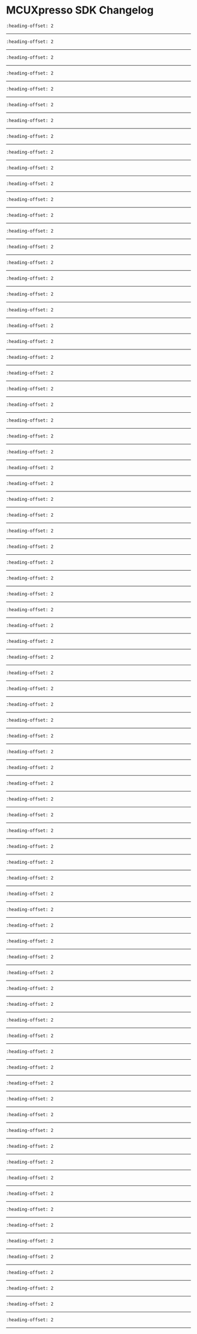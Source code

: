# MCUXpresso SDK Changelog

```{include} /examples/_boards/mcxn5xxevk/ChangeLog_board.md
:heading-offset: 2
```
---
```{include} /drivers/cache/cache64/doxygen/ChangeLog_cache.md
:heading-offset: 2
```
---
```{include} /drivers/cache/lpcac_n4a_mcxn/doxygen/ChangeLog_cache_lpcac.md
:heading-offset: 2
```
---
```{include} /drivers/cdog/doxygen/ChangeLog_cdog.md
:heading-offset: 2
```
---
```{include} /devices/MCX/MCXN/MCXN947/drivers/doxygen/ChangeLog_clock.md
:heading-offset: 2
```
---
```{include} /drivers/mcx_cmc/doxygen/ChangeLog_cmc.md
:heading-offset: 2
```
---
```{include} /drivers/common/doxygen/ChangeLog_common.md
:heading-offset: 2
```
---
```{include} /drivers/crc/doxygen/ChangeLog_crc.md
:heading-offset: 2
```
---
```{include} /drivers/ctimer/doxygen/ChangeLog_ctimer.md
:heading-offset: 2
```
---
```{include} /drivers/dac_1/doxygen/ChangeLog_dac.md
:heading-offset: 2
```
---
```{include} /drivers/edma4/doxygen/ChangeLog_edma.md
:heading-offset: 2
```
---
```{include} /devices/MCX/MCXN/MCXN947/drivers/doxygen/ChangeLog_edma_soc.md
:heading-offset: 2
```
---
```{include} /drivers/eim/doxygen/ChangeLog_eim.md
:heading-offset: 2
```
---
```{include} /drivers/mcx_enet/doxygen/ChangeLog_enet.md
:heading-offset: 2
```
---
```{include} /drivers/erm/doxygen/ChangeLog_erm.md
:heading-offset: 2
```
---
```{include} /drivers/evtg/doxygen/ChangeLog_evtg.md
:heading-offset: 2
```
---
```{include} /drivers/ewm/doxygen/ChangeLog_ewm.md
:heading-offset: 2
```
---
```{include} /drivers/flexcan/doxygen/ChangeLog_flexcan.md
:heading-offset: 2
```
---
```{include} /drivers/flexcan/doxygen/ChangeLog_flexcan_edma.md
:heading-offset: 2
```
---
```{include} /drivers/flexio/doxygen/ChangeLog_flexio.md
:heading-offset: 2
```
---
```{include} /drivers/flexio/i2c/doxygen/ChangeLog_flexio_i2c_master.md
:heading-offset: 2
```
---
```{include} /drivers/flexio/i2s/doxygen/ChangeLog_flexio_i2s.md
:heading-offset: 2
```
---
```{include} /drivers/flexio/i2s/doxygen/ChangeLog_flexio_i2s_edma.md
:heading-offset: 2
```
---
```{include} /drivers/flexio/mculcd/doxygen/ChangeLog_flexio_mculcd.md
:heading-offset: 2
```
---
```{include} /drivers/flexio/mculcd/doxygen/ChangeLog_flexio_mculcd_edma.md
:heading-offset: 2
```
---
```{include} /drivers/flexio/mculcd/doxygen/ChangeLog_flexio_mculcd_smartdma.md
:heading-offset: 2
```
---
```{include} /drivers/flexio/spi/doxygen/ChangeLog_flexio_spi.md
:heading-offset: 2
```
---
```{include} /drivers/flexio/uart/doxygen/ChangeLog_flexio_uart.md
:heading-offset: 2
```
---
```{include} /drivers/flexio/uart/doxygen/ChangeLog_flexio_uart_edma.md
:heading-offset: 2
```
---
```{include} /drivers/flexspi/doxygen/ChangeLog_flexspi.md
:heading-offset: 2
```
---
```{include} /drivers/flexspi/doxygen/ChangeLog_flexspi_edma.md
:heading-offset: 2
```
---
```{include} /drivers/lpc_freqme/doxygen/ChangeLog_freqme.md
:heading-offset: 2
```
---
```{include} /drivers/gdet/doxygen/ChangeLog_gdet.md
:heading-offset: 2
```
---
```{include} /drivers/gpio/doxygen/ChangeLog_gpio.md
:heading-offset: 2
```
---
```{include} /drivers/i3c/doxygen/ChangeLog_i3c.md
:heading-offset: 2
```
---
```{include} /drivers/i3c/doxygen/ChangeLog_i3c_edma.md
:heading-offset: 2
```
---
```{include} /drivers/inputmux/doxygen/ChangeLog_inputmux.md
:heading-offset: 2
```
---
```{include} /drivers/intm/doxygen/ChangeLog_intm.md
:heading-offset: 2
```
---
```{include} /drivers/iped/doxygen/ChangeLog_iped.md
:heading-offset: 2
```
---
```{include} /drivers/irtc/doxygen/ChangeLog_irtc.md
:heading-offset: 2
```
---
```{include} /drivers/itrc/doxygen/ChangeLog_itrc.md
:heading-offset: 2
```
---
```{include} /drivers/lpadc/doxygen/ChangeLog_lpadc.md
:heading-offset: 2
```
---
```{include} /drivers/lpcmp/doxygen/ChangeLog_lpcmp.md
:heading-offset: 2
```
---
```{include} /drivers/lpflexcomm/doxygen/ChangeLog_lpflexcomm.md
:heading-offset: 2
```
---
```{include} /drivers/lpflexcomm/lpi2c/doxygen/ChangeLog_lpi2c.md
:heading-offset: 2
```
---
```{include} /drivers/lpflexcomm/lpi2c/doxygen/ChangeLog_lpi2c_edma.md
:heading-offset: 2
```
---
```{include} /drivers/lpflexcomm/lpspi/doxygen/ChangeLog_lpspi.md
:heading-offset: 2
```
---
```{include} /drivers/lpflexcomm/lpspi/doxygen/ChangeLog_lpspi_edma.md
:heading-offset: 2
```
---
```{include} /drivers/lptmr/doxygen/ChangeLog_lptmr.md
:heading-offset: 2
```
---
```{include} /drivers/lpflexcomm/lpuart/doxygen/ChangeLog_lpuart.md
:heading-offset: 2
```
---
```{include} /drivers/mailbox/doxygen/ChangeLog_mailbox.md
:heading-offset: 2
```
---
```{include} /drivers/mrt/doxygen/ChangeLog_mrt.md
:heading-offset: 2
```
---
```{include} /drivers/npx/doxygen/ChangeLog_npx.md
:heading-offset: 2
```
---
```{include} /drivers/ostimer/doxygen/ChangeLog_ostimer.md
:heading-offset: 2
```
---
```{include} /drivers/otp/doxygen/ChangeLog_otp.md
:heading-offset: 2
```
---
```{include} /drivers/pdm/doxygen/ChangeLog_pdm.md
:heading-offset: 2
```
---
```{include} /drivers/pdm/doxygen/ChangeLog_pdm_edma.md
:heading-offset: 2
```
---
```{include} /drivers/pint/doxygen/ChangeLog_pint.md
:heading-offset: 2
```
---
```{include} /drivers/plu/doxygen/ChangeLog_plu.md
:heading-offset: 2
```
---
```{include} /drivers/port/doxygen/ChangeLog_port.md
:heading-offset: 2
```
---
```{include} /drivers/powerquad/doxygen/ChangeLog_powerquad.md
:heading-offset: 2
```
---
```{include} /drivers/puf_v3/doxygen/ChangeLog_puf_v3.md
:heading-offset: 2
```
---
```{include} /drivers/pwm/doxygen/ChangeLog_pwm.md
:heading-offset: 2
```
---
```{include} /drivers/qdc/doxygen/ChangeLog_qdc.md
:heading-offset: 2
```
---
```{include} /devices/MCX/MCXN/MCXN947/drivers/doxygen/ChangeLog_reset.md
:heading-offset: 2
```
---
```{include} /drivers/sai/doxygen/ChangeLog_sai.md
:heading-offset: 2
```
---
```{include} /drivers/sai/doxygen/ChangeLog_sai_edma.md
:heading-offset: 2
```
---
```{include} /drivers/sctimer/doxygen/ChangeLog_sctimer.md
:heading-offset: 2
```
---
```{include} /drivers/sema42/doxygen/ChangeLog_sema42.md
:heading-offset: 2
```
---
```{include} /drivers/smartcard/doxygen/ChangeLog_smartcard.md
:heading-offset: 2
```
---
```{include} /drivers/smartdma/doxygen/ChangeLog_smartdma.md
:heading-offset: 2
```
---
```{include} /drivers/mcx_spc/doxygen/ChangeLog_spc.md
:heading-offset: 2
```
---
```{include} /drivers/syspm/doxygen/ChangeLog_syspm.md
:heading-offset: 2
```
---
```{include} /drivers/tdet/doxygen/ChangeLog_tdet.md
:heading-offset: 2
```
---
```{include} /drivers/trdc_1/doxygen/ChangeLog_trdc.md
:heading-offset: 2
```
---
```{include} /devices/MCX/MCXN/MCXN947/drivers/doxygen/ChangeLog_trdc_soc.md
:heading-offset: 2
```
---
```{include} /drivers/tsi/tsi_v6/doxygen/ChangeLog_tsi_v6.md
:heading-offset: 2
```
---
```{include} /drivers/usdhc/doxygen/ChangeLog_usdhc.md
:heading-offset: 2
```
---
```{include} /drivers/utick/doxygen/ChangeLog_utick.md
:heading-offset: 2
```
---
```{include} /drivers/mcx_vbat/doxygen/ChangeLog_vbat.md
:heading-offset: 2
```
---
```{include} /drivers/vref_1/doxygen/ChangeLog_vref.md
:heading-offset: 2
```
---
```{include} /drivers/wuu/doxygen/ChangeLog_wuu.md
:heading-offset: 2
```
---
```{include} /drivers/wwdt/doxygen/ChangeLog_wwdt.md
:heading-offset: 2
```
---
